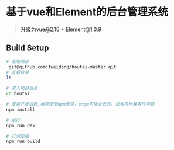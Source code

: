 # 基于vue和Element的后台管理系统
> 升级为vue@2.16 + Element@1.0.9

## Build Setup

``` bash
# 克隆项目 
 git@github.com:1weidong/houtai-master.git
# 查看目录
ls

# 进入项目目录
cd houtai

# 安装开发依赖,推荐使用npm安装，cnpm可能会丢包，或者各种兼容性问题
npm install

# 运行
npm run dev

# 打包压缩
npm run build
```
